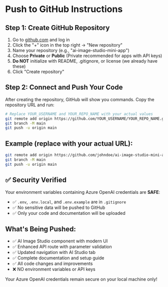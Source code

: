 # Push to GitHub Instructions

## Step 1: Create GitHub Repository

1. Go to [github.com](https://github.com) and log in
2. Click the "+" icon in the top right → "New repository"
3. Name your repository (e.g., "ai-image-studio-mini-app")
4. Choose **Private** or **Public** (Private recommended for apps with API keys)
5. **Do NOT** initialize with README, .gitignore, or license (we already have these)
6. Click "Create repository"

## Step 2: Connect and Push Your Code

After creating the repository, GitHub will show you commands. Copy the repository URL and run:

```bash
# Replace YOUR_USERNAME and YOUR_REPO_NAME with your actual values
git remote add origin https://github.com/YOUR_USERNAME/YOUR_REPO_NAME.git
git branch -M main
git push -u origin main
```

## Example (replace with your actual URL):
```bash
git remote add origin https://github.com/johndoe/ai-image-studio-mini-app.git
git branch -M main
git push -u origin main
```

## ✅ Security Verified

Your environment variables containing Azure OpenAI credentials are **SAFE**:
- ✅ `.env`, `.env.local`, and `.env.example` are in `.gitignore`
- ✅ No sensitive data will be pushed to GitHub
- ✅ Only your code and documentation will be uploaded

## What's Being Pushed:

- ✅ AI Image Studio component with modern UI
- ✅ Enhanced API route with parameter validation
- ✅ Updated navigation with AI Studio tab
- ✅ Complete documentation and setup guide
- ✅ All code changes and improvements
- ❌ NO environment variables or API keys

Your Azure OpenAI credentials remain secure on your local machine only! 